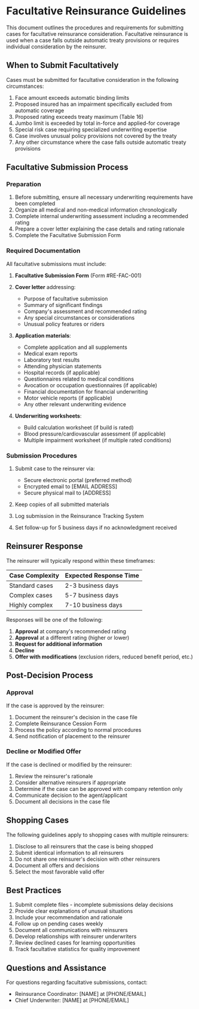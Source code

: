# Facultative Reinsurance Guidelines

This document outlines the procedures and requirements for submitting cases for facultative reinsurance consideration. Facultative reinsurance is used when a case falls outside automatic treaty provisions or requires individual consideration by the reinsurer.

## When to Submit Facultatively

Cases must be submitted for facultative consideration in the following circumstances:

1. Face amount exceeds automatic binding limits
2. Proposed insured has an impairment specifically excluded from automatic coverage
3. Proposed rating exceeds treaty maximum (Table 16)
4. Jumbo limit is exceeded by total in-force and applied-for coverage
5. Special risk case requiring specialized underwriting expertise
6. Case involves unusual policy provisions not covered by the treaty
7. Any other circumstance where the case falls outside automatic treaty provisions

## Facultative Submission Process

### Preparation

1. Before submitting, ensure all necessary underwriting requirements have been completed
2. Organize all medical and non-medical information chronologically
3. Complete internal underwriting assessment including a recommended rating
4. Prepare a cover letter explaining the case details and rating rationale
5. Complete the Facultative Submission Form

### Required Documentation

All facultative submissions must include:

1. **Facultative Submission Form** (Form #RE-FAC-001)
2. **Cover letter** addressing:
   - Purpose of facultative submission
   - Summary of significant findings
   - Company's assessment and recommended rating
   - Any special circumstances or considerations
   - Unusual policy features or riders

3. **Application materials**:
   - Complete application and all supplements
   - Medical exam reports
   - Laboratory test results
   - Attending physician statements
   - Hospital records (if applicable)
   - Questionnaires related to medical conditions
   - Avocation or occupation questionnaires (if applicable)
   - Financial documentation for financial underwriting
   - Motor vehicle reports (if applicable)
   - Any other relevant underwriting evidence

4. **Underwriting worksheets**:
   - Build calculation worksheet (if build is rated)
   - Blood pressure/cardiovascular assessment (if applicable)
   - Multiple impairment worksheet (if multiple rated conditions)

### Submission Procedures

1. Submit case to the reinsurer via:
   - Secure electronic portal (preferred method)
   - Encrypted email to [EMAIL ADDRESS]
   - Secure physical mail to [ADDRESS]

2. Keep copies of all submitted materials
3. Log submission in the Reinsurance Tracking System
4. Set follow-up for 5 business days if no acknowledgment received

## Reinsurer Response

The reinsurer will typically respond within these timeframes:

| Case Complexity | Expected Response Time |
|-----------------|------------------------|
| Standard cases  | 2-3 business days      |
| Complex cases   | 5-7 business days      |
| Highly complex  | 7-10 business days     |

Responses will be one of the following:

1. **Approval** at company's recommended rating
2. **Approval** at a different rating (higher or lower)
3. **Request for additional information**
4. **Decline**
5. **Offer with modifications** (exclusion riders, reduced benefit period, etc.)

## Post-Decision Process

### Approval

If the case is approved by the reinsurer:

1. Document the reinsurer's decision in the case file
2. Complete Reinsurance Cession Form
3. Process the policy according to normal procedures
4. Send notification of placement to the reinsurer

### Decline or Modified Offer

If the case is declined or modified by the reinsurer:

1. Review the reinsurer's rationale
2. Consider alternative reinsurers if appropriate
3. Determine if the case can be approved with company retention only
4. Communicate decision to the agent/applicant
5. Document all decisions in the case file

## Shopping Cases

The following guidelines apply to shopping cases with multiple reinsurers:

1. Disclose to all reinsurers that the case is being shopped
2. Submit identical information to all reinsurers
3. Do not share one reinsurer's decision with other reinsurers
4. Document all offers and decisions
5. Select the most favorable valid offer

## Best Practices

1. Submit complete files - incomplete submissions delay decisions
2. Provide clear explanations of unusual situations
3. Include your recommendation and rationale
4. Follow up on pending cases weekly
5. Document all communications with reinsurers
6. Develop relationships with reinsurer underwriters
7. Review declined cases for learning opportunities
8. Track facultative statistics for quality improvement

## Questions and Assistance

For questions regarding facultative submissions, contact:
- Reinsurance Coordinator: [NAME] at [PHONE/EMAIL]
- Chief Underwriter: [NAME] at [PHONE/EMAIL] 